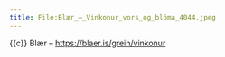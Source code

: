 ```yaml
---
title: File:Blær_–_Vinkonur_vors_og_blóma_4044.jpeg
---
```


{{c}} Blær – https://blaer.is/grein/vinkonur

